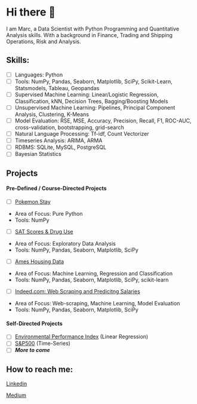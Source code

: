 # Hi there 👋

I am Marc, a Data Scientist with Python Programming and Quantitative Analysis skills. With a background in Finance, Trading and Shipping Operations, Risk and Analysis.

## Skills:
- [ ] Languages: Python
- [ ] Tools: NumPy, Pandas, Seaborn, Matplotlib, SciPy, Scikit-Learn, Statsmodels, Tableau, Geopandas
- [ ] Supervised Machine Learning: Linear/Logistic Regression, Classification, kNN, Decision Trees, Bagging/Boosting Models
- [ ] Unsupervised Machine Learning: Pipelines, Principal Component Analysis, Clustering, K-Means
- [ ] Model Evaluation: RSE, MSE, Accuracy, Precision, Recall, F1, ROC-AUC, cross-validation, bootstrapping, grid-search
- [ ] Natural Language Processing: Tf-idf, Count Vectorizer
- [ ] Timeseries Analysis: ARIMA, ARMA
- [ ] RDBMS: SQLite, MySQL, PostgreSQL
- [ ] Bayesian Statistics

## Projects

#### Pre-Defined / Course-Directed Projects

- [ ] [Pokemon Stay](https://github.com/Marc-Lodge/Pokemon_Stay)
- Area of Focus: Pure Python
- Tools: NumPy
- [ ] [SAT Scores & Drug Use](https://github.com/Marc-Lodge/)
- Area of Focus: Exploratory Data Analysis
- Tools: NumPy, Pandas, Seaborn, Matplotlib, SciPy
- [ ] [Ames Housing Data](https://github.com/Marc-Lodge/)
- Area of Focus: Machine Learning, Regression and Classification
- Tools: NumPy, Pandas, Seaborn, Matplotlib, SciPy, scikit-learn
- [ ] [Indeed.com: Web Scraping and Predicitng Salaries](https://github.com/Marc-Lodge/)
- Area of Focus: Web-scraping, Machine Learning, Model Evaluation
- Tools: NumPy, Pandas, Seaborn, Matplotlib, SciPy

#### Self-Directed Projects

- [ ] [Environmental Performance Index](https://github.com/Marc-Lodge/Environmental_Performance_Index) (Linear Regression)
- [ ] [S&P500](https://github.com/Marc-Lodge/) (Time-Series)
- [ ] ***More to come***

## How to reach me:
[Linkedin](www.linkedin.com/in/marc-lodge)

[Medium](https://medium.com/@marclodge)

<!--
**Lodgimus/Lodgimus** is a ✨ _special_ ✨ repository because its `README.md` (this file) appears on your GitHub profile.

Here are some ideas to get you started:

- 🔭 I’m currently working on ...
- 🌱 I’m currently learning ...
- 👯 I’m looking to collaborate on ...
- 🤔 I’m looking for help with ...
- 💬 Ask me about ...
- 📫 How to reach me: ...
- 😄 Pronouns: ...
- ⚡ Fun fact: ...
-->

